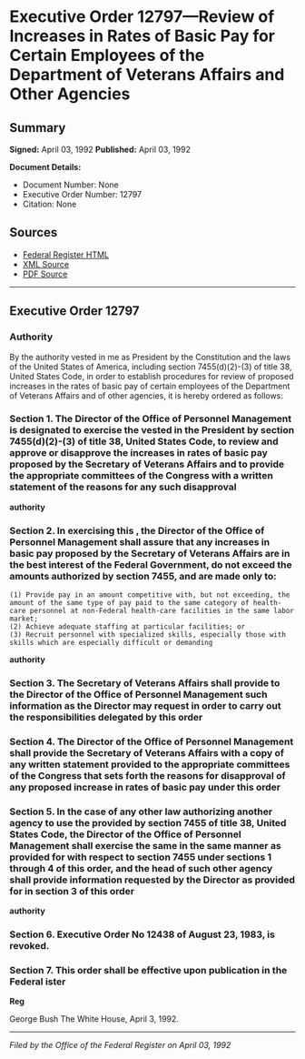 # Executive Order 12797—Review of Increases in Rates of Basic Pay for Certain Employees of the Department of Veterans Affairs and Other Agencies

## Summary

**Signed:** April 03, 1992
**Published:** April 03, 1992

**Document Details:**
- Document Number: None
- Executive Order Number: 12797
- Citation: None

## Sources
- [Federal Register HTML](https://www.presidency.ucsb.edu/documents/executive-order-12797-review-increases-rates-basic-pay-for-certain-employees-the)
- [XML Source](None)
- [PDF Source](None)

---

## Executive Order 12797

### Authority

By the authority vested in me as President by the Constitution and the laws of the United States of America, including section 7455(d)(2)-(3) of title 38, United States Code, in order to establish procedures for review of proposed increases in the rates of basic pay of certain employees of the Department of Veterans Affairs and of other agencies, it is hereby ordered as follows:
### Section 1. The Director of the Office of Personnel Management is designated to exercise the  vested in the President by section 7455(d)(2)-(3) of title 38, United States Code, to review and approve or disapprove the increases in rates of basic pay proposed by the Secretary of Veterans Affairs and to provide the appropriate committees of the Congress with a written statement of the reasons for any such disapproval

**authority**

### Section 2. In exercising this , the Director of the Office of Personnel Management shall assure that any increases in basic pay proposed by the Secretary of Veterans Affairs are in the best interest of the Federal Government, do not exceed the amounts authorized by section 7455, and are made only to:

    (1) Provide pay in an amount competitive with, but not exceeding, the amount of the same type of pay paid to the same category of health-care personnel at non-Federal health-care facilities in the same labor market;
    (2) Achieve adequate staffing at particular facilities; or
    (3) Recruit personnel with specialized skills, especially those with skills which are especially difficult or demanding
**authority**

### Section 3. The Secretary of Veterans Affairs shall provide to the Director of the Office of Personnel Management such information as the Director may request in order to carry out the responsibilities delegated by this order

### Section 4. The Director of the Office of Personnel Management shall provide the Secretary of Veterans Affairs with a copy of any written statement provided to the appropriate committees of the Congress that sets forth the reasons for disapproval of any proposed increase in rates of basic pay under this order

### Section 5. In the case of any other law authorizing another agency to use the  provided by section 7455 of title 38, United States Code, the Director of the Office of Personnel Management shall exercise the same  in the same manner as provided for with respect to section 7455 under sections 1 through 4 of this order, and the head of such other agency shall provide information requested by the Director as provided for in section 3 of this order

**authority**

### Section 6. Executive Order No 12438 of August 23, 1983, is revoked.

### Section 7. This order shall be effective upon publication in the Federal ister

**Reg**

George Bush
The White House,
April 3, 1992.

---

*Filed by the Office of the Federal Register on April 03, 1992*
